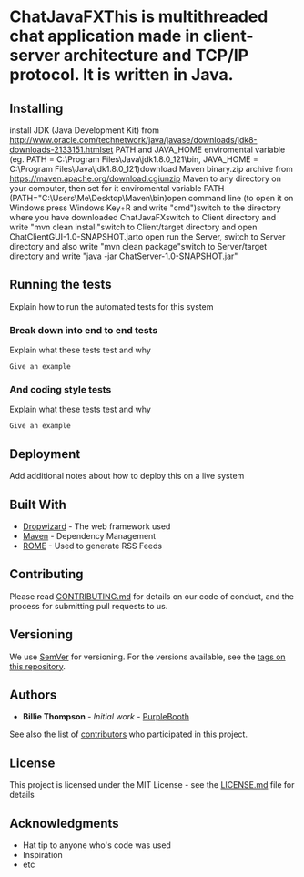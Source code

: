 # ChatJavaFXThis is multithreaded chat application made in client-server architecture and TCP/IP protocol. It is written in Java. 

## Installing

 install JDK (Java Development Kit) from http://www.oracle.com/technetwork/java/javase/downloads/jdk8-downloads-2133151.htmlset PATH and JAVA_HOME enviromental variable (eg. PATH = C:\Program Files\Java\jdk1.8.0_121\bin, JAVA_HOME = C:\Program Files\Java\jdk1.8.0_121)download Maven binary.zip archive from https://maven.apache.org/download.cgiunzip Maven to any directory on your computer, then set for it enviromental variable PATH (PATH="C:\Users\Me\Desktop\Maven\bin)open command line (to open it on Windows press Windows Key+R and write "cmd")switch to the directory where you have downloaded ChatJavaFXswitch to Client directory and write "mvn clean install"switch to Client/target directory and open ChatClientGUI-1.0-SNAPSHOT.jarto open run the Server, switch to Server directory and also write "mvn clean package"switch to Server/target directory and write "java -jar ChatServer-1.0-SNAPSHOT.jar"

## Running the tests

Explain how to run the automated tests for this system

### Break down into end to end tests

Explain what these tests test and why

```
Give an example
```

### And coding style tests

Explain what these tests test and why

```
Give an example
```

## Deployment

Add additional notes about how to deploy this on a live system

## Built With

* [Dropwizard](http://www.dropwizard.io/1.0.2/docs/) - The web framework used
* [Maven](https://maven.apache.org/) - Dependency Management
* [ROME](https://rometools.github.io/rome/) - Used to generate RSS Feeds

## Contributing

Please read [CONTRIBUTING.md](https://gist.github.com/PurpleBooth/b24679402957c63ec426) for details on our code of conduct, and the process for submitting pull requests to us.

## Versioning

We use [SemVer](http://semver.org/) for versioning. For the versions available, see the [tags on this repository](https://github.com/your/project/tags). 

## Authors

* **Billie Thompson** - *Initial work* - [PurpleBooth](https://github.com/PurpleBooth)

See also the list of [contributors](https://github.com/your/project/contributors) who participated in this project.

## License

This project is licensed under the MIT License - see the [LICENSE.md](LICENSE.md) file for details

## Acknowledgments

* Hat tip to anyone who's code was used
* Inspiration
* etc

